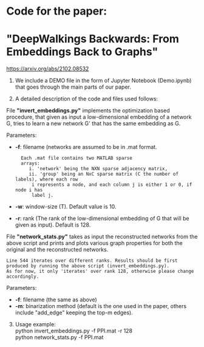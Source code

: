 # Code for the paper:
# "DeepWalkings Backwards: From Embeddings Back to Graphs"
https://arxiv.org/abs/2102.08532

1. We include a DEMO file in the form of Jupyter Notebook (Demo.ipynb)
that goes through the main parts of our paper.  

2. A detailed description of the code and files used follows:  

File __"invert_embeddings.py"__ implements the optimization based procedure, that given as input
a low-dimensional embedding of a network G, tries to learn a new network G' that has the same
embedding as G.  

Parameters:  

- __-f__: filename (networks are assumed to be in .mat format.

        Each .mat file contains two MATLAB sparse
        arrays:  
		   i. 'network' being the NXN sparse adjacency matrix,   
		   ii. 'group' being an NxC sparse matrix (C the number of labels), where each row
			i represents a node, and each column j is either 1 or 0, if node i has
			label j.
- __-w__: window-size (T). Default value is 10.
- __-r__: rank (The rank of the low-dimensional embedding of G that will be given as input). Default is 128.

File __"network_stats.py"__ takes as input the reconstructed networks from the above script and prints and plots
various graph properties for both the original and the reconstructed networks.
	
	Line 544 iterates over different ranks. Results should be first produced by running the above script (invert_embeddings.py).
	As for now, it only 'iterates' over rank 128, otherwise please change accordingly.  
Parameters:  
- __-f__: filename (the same as above)
- __-m__: binarization method (default is the one used in the paper, others include "add_edge" keeping the top-m edges). 

3. Usage example:  
	python invert_embeddings.py -f PPI.mat -r 128  
	python network_stats.py -f PPI.mat
